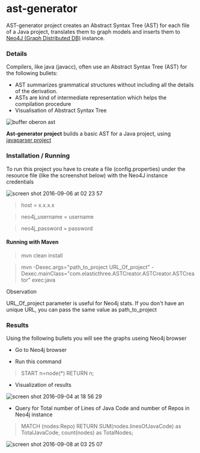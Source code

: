 # ast-generator
AST-generator project creates an Abstract Syntax Tree (AST) for each file of a Java project, translates them to graph models and inserts them to [Neo4J (Graph Distributed DB)](https://neo4j.com/) instance.

### Details

Compilers, like java (javacc), often use an Abstract Syntax Tree (AST) for the following bullets:
  - AST summarizes grammatical structures without including all the details of the derivation.
  - ASTs are kind of intermediate representation which helps the compilation procedure
  - Visualisation of Abstract Syntax Tree 

![buffer oberon ast](https://cloud.githubusercontent.com/assets/11991105/18111997/e36981bc-6f2c-11e6-9c24-a736bc6874b5.png)

**Ast-generator project** builds a basic AST for a Java project, using [javaparser project](http://javaparser.org/)


### Installation / Running

To run this project you have to create a file (config.properties) under the resource file (like the screenshot below) with the Neo4J instance credentials

![screen shot 2016-09-06 at 02 23 57](https://cloud.githubusercontent.com/assets/11991105/18258138/01f770f2-73d9-11e6-821d-3b47ec8535fb.png)

> host = x.x.x.x

> neo4j_username = username

> neo4j_password = password

#### Running with Maven

> mvn clean install

> mvn -Dexec.args="path_to_project URL_Of_project"  -Dexec.mainClass="com.elasticthree.ASTCreator.ASTCreator.ASTCreator" exec:java

Observation

URL_Of_project parameter is useful for Neo4j stats. If you don't have an unique URL, you can pass the same value as path_to_project
 
### Results

Using the following bullets you will see the graphs useing Neo4j browser

* Go to Neo4j browser

* Run this command

> START n=node(*) RETURN n;

* Visualization of results

![screen shot 2016-09-04 at 18 56 29](https://cloud.githubusercontent.com/assets/11991105/18232103/73a582a6-72d1-11e6-9011-f0a468595e3f.png)

*  Query for Total number of Lines of Java Code and number of Repos in Neo4j instance

> MATCH (nodes:Repo) RETURN SUM(nodes.linesOfJavaCode) as TotalJavaCode, count(nodes) as TotalNodes;

![screen shot 2016-09-08 at 03 25 07](https://cloud.githubusercontent.com/assets/11991105/18333027/f7d59cec-7573-11e6-898a-dcd78d650117.png)

